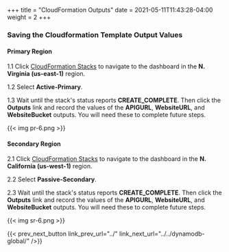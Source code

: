 +++
title = "CloudFormation Outputs"
date =  2021-05-11T11:43:28-04:00
weight = 2
+++

### Saving the Cloudformation Template Output Values

#### Primary Region

1.1 Click [CloudFormation Stacks](https://console.aws.amazon.com/cloudformation/home?region=us-east-1#/stacks/) to navigate to the dashboard in the **N. Virginia (us-east-1)** region.

1.2 Select **Active-Primary**.

1.3 Wait until the stack's status reports **CREATE_COMPLETE**.  Then click the **Outputs** link and record the values of the **APIGURL**, **WebsiteURL**, and **WebsiteBucket** outputs.  You will need these to complete future steps.

{{< img pr-6.png >}}

#### Secondary Region

2.1 Click [CloudFormation Stacks](https://console.aws.amazon.com/cloudformation/home?region=us-west-1#/stacks/) to navigate to the dashboard in the **N. California (us-west-1)** region.

2.2 Select **Passive-Secondary**.

2.3 Wait until the stack's status reports **CREATE_COMPLETE**.  Then click the **Outputs** link and record the values of the **APIGURL**, **WebsiteURL**, and **WebsiteBucket** outputs.  You will need these to complete future steps.

{{< img sr-6.png >}}

{{< prev_next_button link_prev_url="../" link_next_url="../../dynamodb-global/" />}}

